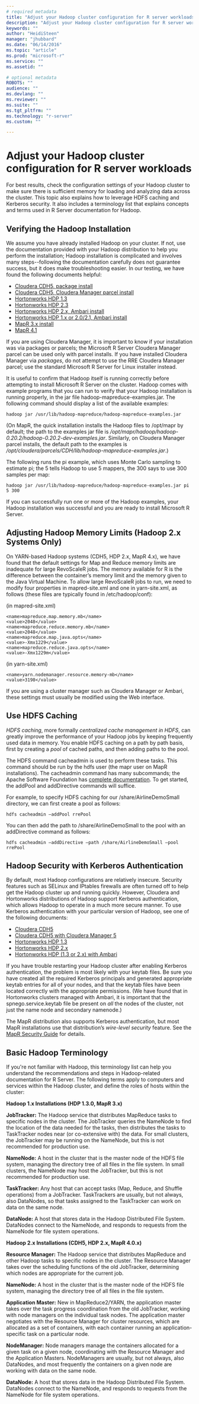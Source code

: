 ```yaml
---
# required metadata
title: "Adjust your Hadoop cluster configuration for R server workloads"
description: "Adjust your Hadoop cluster configuration for R server workloads."
keywords: ""
author: "HeidiSteen"
manager: "jhubbard"
ms.date: "06/14/2016"
ms.topic: "article"
ms.prod: "microsoft-r"
ms.service: ""
ms.assetid: ""

# optional metadata
ROBOTS: ""
audience: ""
ms.devlang: ""
ms.reviewer: ""
ms.suite: ""
ms.tgt_pltfrm: ""
ms.technology: "r-server"
ms.custom: ""

---
```

# Adjust your Hadoop cluster configuration for R server workloads

For best results, check the configuration settings of your Hadoop cluster to make sure there is sufficient memory for loading and analyzing data across the cluster. This topic also explains how to leverage HDFS caching and Kerberos security. It also includes a terminology list that explains concepts and terms used in R Server documentation for Hadoop.

## Verifying the Hadoop Installation

We assume you have already installed Hadoop on your cluster. If not, use the documentation provided with your Hadoop distribution to help you perform the installation; Hadoop installation is complicated and involves many steps--following the documentation carefully does not guarantee success, but it does make troubleshooting easier. In our testing, we have found the following documents helpful:

- [Cloudera CDH5, package install](http://go.microsoft.com/fwlink/?LinkId=699464&clcid=0x409)
- [Cloudera CDH5, Cloudera Manager parcel install](http://go.microsoft.com/fwlink/?LinkId=699465&clcid=0x409)
- [Hortonworks HDP 1.3](http://go.microsoft.com/fwlink/?LinkId=699466&clcid=0x409)
- [Hortonworks HDP 2.3](http://go.microsoft.com/fwlink/?LinkId=699467&clcid=0x409)
- [Hortonworks HDP 2.x, Ambari install](http://go.microsoft.com/fwlink/?LinkId=717421&clcid=0x409)
- [Hortonworks HDP 1.x or 2.0/2.1, Ambari install](http://go.microsoft.com/fwlink/?LinkId=699468&clcid=0x409)
- [MapR 3.x install](http://go.microsoft.com/fwlink/?LinkId=699469&clcid=0x409)
- [MapR 4.1](http://go.microsoft.com/fwlink/?LinkId=699471&clcid=0x409)

If you are using Cloudera Manager, it is important to know if your installation was via packages or parcels; the Microsoft R Server Cloudera Manager parcel can be used only with parcel installs. If you have installed Cloudera Manager via *packages*, do not attempt to use the RRE Cloudera Manager parcel; use the standard Microsoft R Server for Linux installer instead.

It is useful to confirm that Hadoop itself is running correctly before attempting to install Microsoft R Server on the cluster. Hadoop comes with example programs that you can run to verify that your Hadoop installation is running properly, in the jar file hadoop-mapreduce-examples.jar. The following command should display a list of the available examples:

	hadoop jar /usr/lib/hadoop-mapreduce/hadoop-mapreduce-examples.jar

(On MapR, the quick installation installs the Hadoop files to /opt/mapr by default; the path to the examples jar file is */opt/mapr/hadoop/hadoop-0.20.2/hadoop-0.20.2-dev-examples.jar*. Similarly, on Cloudera Manager parcel installs, the default path to the examples is */opt/cloudera/parcels/CDH/lib/hadoop-mapreduce-examples.jar*.)

The following runs the pi example, which uses Monte Carlo sampling to estimate pi; the 5 tells Hadoop to use 5 mappers, the 300 says to use 300 samples per map:

	hadoop jar /usr/lib/hadoop-mapreduce/hadoop-mapreduce-examples.jar pi 5 300

If you can successfully run one or more of the Hadoop examples, your Hadoop installation was successful and you are ready to install Microsoft R Server.

## Adjusting Hadoop Memory Limits (Hadoop 2.x Systems Only)

On YARN-based Hadoop systems (CDH5, HDP 2.x, MapR 4.x), we have found that the default settings for Map and Reduce memory limits are inadequate for large RevoScaleR jobs. The memory available for R is the difference between the container’s memory limit and the memory given to the Java Virtual Machine. To allow large RevoScaleR jobs to run, we need to modify four properties in mapred-site.xml and one in yarn-site.xml, as follows (these files are typically found in /etc/hadoop/conf):

(in mapred-site.xml)

	<name>mapreduce.map.memory.mb</name>
	<value>2048</value>
	<name>mapreduce.reduce.memory.mb</name>
	<value>2048</value>
	<name>mapreduce.map.java.opts</name>
	<value>-Xmx1229</value>
	<name>mapreduce.reduce.java.opts</name>
	<value>-Xmx1229m</value>

(in yarn-site.xml)

	<name>yarn.nodemanager.resource.memory-mb</name>
	<value>3198</value>

If you are using a cluster manager such as Cloudera Manager or Ambari, these settings must usually be modified using the Web interface.

## Use HDFS Caching

*HDFS caching*, more formally *centralized cache management in HDFS*, can greatly improve the performance of your Hadoop jobs by keeping frequently used data in memory. You enable HDFS caching on a path by path basis, first by creating a *pool* of cached paths, and then adding paths to the pool.

The HDFS command cacheadmin is used to perform these tasks. This command should be run by the hdfs user (the mapr user on MapR installations). The cacheadmin command has many subcommands; the Apache Software Foundation has [complete documentation](http://hadoop.apache.org/docs/current/hadoop-project-dist/hadoop-hdfs/CentralizedCacheManagement.html). To get started, the addPool and addDirective commands will suffice.

For example, to specify HDFS caching for our /share/AirlineDemoSmall directory, we can first create a pool as follows:

	hdfs cacheadmin –addPool rrePool

You can then add the path to /share/AirlineDemoSmall to the pool with an addDirective command as follows:

	hdfs cacheadmin –addDirective –path /share/AirlineDemoSmall –pool rrePool

## Hadoop Security with Kerberos Authentication

By default, most Hadoop configurations are relatively insecure. Security features such as SELinux and IPtables firewalls are often turned off to help get the Hadoop cluster up and running quickly. However, Cloudera and Hortonworks distributions of Hadoop support Kerberos authentication, which allows Hadoop to operate in a much more secure manner. To use Kerberos authentication with your particular version of Hadoop, see one of the following documents:

- [Cloudera CDH5](http://www.cloudera.com/content/cloudera-content/cloudera-docs/CDH5/latest/CDH5-Security-Guide/CDH5-Security-Guide.html)
- [Cloudera CDH5 with Cloudera Manager 5](http://www.cloudera.com/content/cloudera-content/cloudera-docs/CM5/latest/Configuring-Hadoop-Security-with-Cloudera-Manager/cm5chs_using_cm_sec_config.html)
- [Hortonworks HDP 1.3](http://docs.hortonworks.com/HDPDocuments/HDP1/HDP-1.3.1/bk_installing_manually_book/content/rpm-chap14.html)
- [Hortonworks HDP 2.x](http://docs.hortonworks.com/HDPDocuments/HDP2/HDP-2.1.2/bk_installing_manually_book/content/rpm-chap14.html)
- [Hortonworks HDP (1.3 or 2.x) with Ambari](http://docs.hortonworks.com/HDPDocuments/Ambari-2.1.2.0/bk_Ambari_Security_Guide/content/ch_amb_sec_guide.html)

If you have trouble restarting your Hadoop cluster after enabling Kerberos authentication, the problem is most likely with your keytab files. Be sure you have created all the required Kerberos principals and generated appropriate keytab entries for all of your nodes, and that the keytab files have been located correctly with the appropriate permissions. (We have found that in Hortonworks clusters managed with Ambari, it is important that the spnego.service.keytab file be present on *all* the nodes of the cluster, not just the name node and secondary namenode.)

The MapR distribution also supports Kerberos authentication, but most MapR installations use that distribution’s *wire-level security* feature. See the [MapR Security Guide](http://doc.mapr.com/display/MapR/Security+Guide) for details.

## Basic Hadoop Terminology

If you're not familiar with Hadoop, this terminology list can help you understand the recommendations and steps in Hadoop-related documentation for R Server. The following terms apply to computers and services within the Hadoop cluster, and define the roles of hosts within the cluster:

**Hadoop 1.x Installations (HDP 1.3.0, MapR 3.x)**

**JobTracker:** The Hadoop service that distributes MapReduce tasks to specific nodes in the cluster. The JobTracker queries the NameNode to find the location of the data needed for the tasks, then distributes the tasks to TaskTracker nodes near (or co-extensive with) the data. For small clusters, the JobTracker may be running on the NameNode, but this is not recommended for production use.

**NameNode:** A host in the cluster that is the master node of the HDFS file system, managing the directory tree of all files in the file system. In small clusters, the NameNode may host the JobTracker, but this is not recommended for production use.

**TaskTracker:** Any host that can accept tasks (Map, Reduce, and Shuffle operations) from a JobTracker. TaskTrackers are usually, but not always, also DataNodes, so that tasks assigned to the TaskTracker can work on data on the same node.

**DataNode:** A host that stores data in the Hadoop Distributed File System. DataNodes connect to the NameNode, and responds to requests from the NameNode for file system operations.

**Hadoop 2.x Installations (CDH5, HDP 2.x, MapR 4.0.x)**

**Resource Manager:** The Hadoop service that distributes MapReduce and other Hadoop tasks to specific nodes in the cluster. The Resource Manager takes over the scheduling functions of the old JobTracker, determining which nodes are appropriate for the current job.

**NameNode:** A host in the cluster that is the master node of the HDFS file system, managing the directory tree of all files in the file system.

**Application Master:** New in MapReduce2/YARN, the application master takes over the task progress coordination from the old JobTracker, working with node managers on the individual task nodes. The application master negotiates with the Resource Manager for cluster resources, which are allocated as a set of containers, with each container running an application-specific task on a particular node.

**NodeManager:** Node managers manage the containers allocated for a given task on a given node, coordinating with the Resource Manager and the Application Masters. NodeManagers are usually, but not always, also DataNodes, and most frequently the containers on a given node are working with data on the same node.

**DataNode:** A host that stores data in the Hadoop Distributed File System. DataNodes connect to the NameNode, and responds to requests from the NameNode for file system operations.
